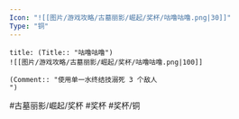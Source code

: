 ```yaml
---
Icon: "![[图片/游戏攻略/古墓丽影/崛起/奖杯/咕噜咕噜.png|30]]"
Type: "铜"
---
```

```ad-common-bronze-trophy
title: (Title:: "咕噜咕噜")
![[图片/游戏攻略/古墓丽影/崛起/奖杯/咕噜咕噜.png|100]]

(Comment:: "使用单一水终结技溺死 3 个敌人
")
```

#古墓丽影/崛起/奖杯 #奖杯 #奖杯/铜
